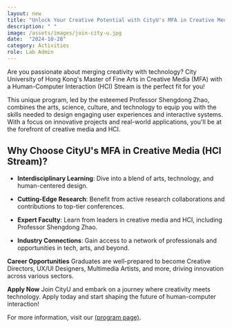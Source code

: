 ```yaml
---
layout: new
title: "Unlock Your Creative Potential with CityU's MFA in Creative Media (HCI Stream)"
description: " "
image: /assets/images/join-city-u.jpg
date:  "2024-10-28"
category: Activities
role: Lab Admin
---
```

Are you passionate about merging creativity with technology? City University of Hong Kong's Master of Fine Arts in Creative Media (MFA) with a Human-Computer Interaction (HCI) Stream is the perfect fit for you!

This unique program, led by the esteemed Professor Shengdong Zhao, combines the arts, science, culture, and technology to equip you with the skills needed to design engaging user experiences and interactive systems. With a focus on innovative projects and real-world applications, you'll be at the forefront of creative media and HCI.


## Why Choose CityU's MFA in Creative Media (HCI Stream)?

- **Interdisciplinary Learning**: Dive into a blend of arts, technology, and human-centered design.

- **Cutting-Edge Research**: Benefit from active research collaborations and contributions to top-tier conferences.

- **Expert Faculty**: Learn from leaders in creative media and HCI, including Professor Shengdong Zhao.

- **Industry Connections**: Gain access to a network of professionals and opportunities in tech, arts, and beyond.
  
**Career Opportunities** Graduates are well-prepared to become Creative Directors, UX/UI Designers, Multimedia Artists, and more, driving innovation across various sectors.

**Apply Now** Join CityU and embark on a journey where creativity meets technology. Apply today and start shaping the future of human-computer interaction!

For more information, visit our [(program page)](https://www.cityu.edu.hk/pg/programme/p80).
